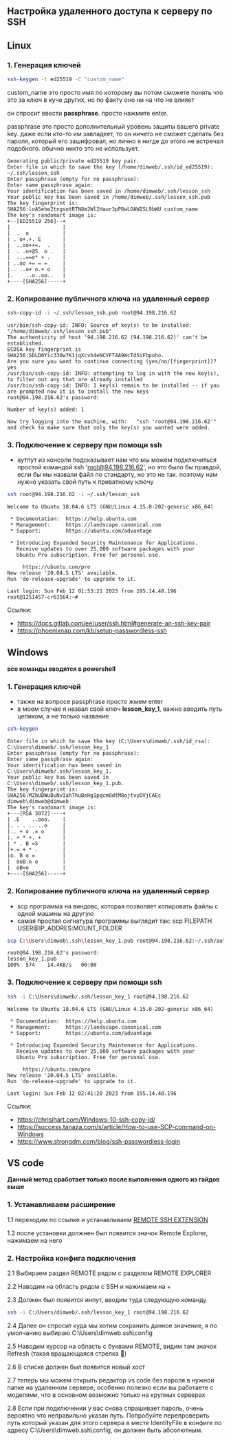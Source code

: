 ## Настройка удаленного доступа к серверу по SSH

## Linux

### 1. Генерация ключей

```bash
ssh-keygen -t ed25519 -C "custom_name"
```

custom_name это просто имя по которому вы потом сможете понять что это за ключ в куче других, но по факту оно ни на что не влияет

он спросит ввести **passphrase**. просто нажмите enter.

passphrase это просто дополнительный уровень защиты вашего private key. даже если кто-то им завладеет, то он ничего не сможет сделать без пароля, который его зашифровал, но лично я нигде до этого не встречал подобного. обычно никто это не использует.

```console
Generating public/private ed25519 key pair.
Enter file in which to save the key (/home/dimweb/.ssh/id_ed25519): ~/.ssh/lesson_ssh
Enter passphrase (empty for no passphrase):
Enter same passphrase again:
Your identification has been saved in /home/dimweb/.ssh/lesson_ssh
Your public key has been saved in /home/dimweb/.ssh/lesson_ssh.pub
The key fingerprint is:
SHA256:loA5ehe2tngsotRTN8m2Wl2Haur3pP8wLOAWISL9bWU custom_name
The key's randomart image is:
+--[ED25519 256]--+
|                 |
|  .  o           |
| . o+.+. E       |
|  ..oo++=.  .    |
|  . .o+@S  o .   |
|  ...==o* + .    |
| ..oo += = =     |
|.. ..o+ o.+ o    |
|.    ..o..oo..   |
+----[SHA256]-----+
```

### 2. Копирование публичного ключа на удаленный сервер

```bash
ssh-copy-id -i ~/.ssh/lesson_ssh.pub root@94.198.216.62
```

```console
usr/bin/ssh-copy-id: INFO: Source of key(s) to be installed: "/home/dimweb/.ssh/lesson_ssh.pub"
The authenticity of host '94.198.216.62 (94.198.216.62)' can't be established.
ECDSA key fingerprint is SHA256:SDLD0Yic330w7K1jqXcvh4eNCVFT4A9WcTd5iFbpoho.
Are you sure you want to continue connecting (yes/no/[fingerprint])? yes
/usr/bin/ssh-copy-id: INFO: attempting to log in with the new key(s), to filter out any that are already installed
/usr/bin/ssh-copy-id: INFO: 1 key(s) remain to be installed -- if you are prompted now it is to install the new keys
root@94.198.216.62's password:

Number of key(s) added: 1

Now try logging into the machine, with:   "ssh 'root@94.198.216.62'"
and check to make sure that only the key(s) you wanted were added.
```

### 3. Подключение к серверу при помощи ssh

- аутпут из консоли подсказывает нам что мы можем подключиться простой командой ssh 'root@94.198.216.62', но это было бы правдой, если бы мы назвали файл по стандарту, но это не так. поэтому нам нужно указать свой путь к приватному ключу

```bash
ssh root@94.198.216.62 -i ~/.ssh/lesson_ssh
```

```console
Welcome to Ubuntu 18.04.6 LTS (GNU/Linux 4.15.0-202-generic x86_64)

 * Documentation:  https://help.ubuntu.com
 * Management:     https://landscape.canonical.com
 * Support:        https://ubuntu.com/advantage

 * Introducing Expanded Security Maintenance for Applications.
   Receive updates to over 25,000 software packages with your
   Ubuntu Pro subscription. Free for personal use.

     https://ubuntu.com/pro
New release '20.04.5 LTS' available.
Run 'do-release-upgrade' to upgrade to it.

Last login: Sun Feb 12 01:53:21 2023 from 195.14.48.196
root@1251457-cr63564:~#
```

Ссылки:

- https://docs.gitlab.com/ee/user/ssh.html#generate-an-ssh-key-pair
- https://phoenixnap.com/kb/setup-passwordless-ssh

## Windows

**все команды вводятся в powershell**

### 1. Генерация ключей

- также на вопросе passphrase просто жмем enter
- в моем случае я назвал свой ключ **lesson_key_1**, важно вводить путь целиком, а не только название

```bash
ssh-keygen
```

```console
Enter file in which to save the key (C:\Users\dimweb/.ssh/id_rsa): C:\Users\dimweb/.ssh/lesson_key_1
Enter passphrase (empty for no passphrase):
Enter same passphrase again:
Your identification has been saved in C:\Users\dimweb/.ssh/lesson_key_1.
Your public key has been saved in C:\Users\dimweb/.ssh/lesson_key_1.pub.
The key fingerprint is:
SHA256:MZbUBWuBuNvIahThuBeHg1pqcm8dtM8ojtvyOVjCAEc dimweb\dimweb@dimweb
The key's randomart image is:
+---[RSA 3072]----+
| .E    ..ooo.    |
|. . . .....o     |
|.. + o .= o      |
|. + * +. +       |
| * . B =S        |
|+.= + * .        |
|o. B o =         |
|  ooB.o o        |
|  oB=o           |
+----[SHA256]-----+
```

### 2. Копирование публичного ключа на удаленный сервер

- scp программа на виндовс, которая позволяет копировать файлы с одной машины на другую
- самая простая сигнатура программы выглядит так: scp FILEPATH USER@IP_ADDRES:MOUNT_FOLDER

```bash
scp C:\Users\dimweb\.ssh\lesson_key_1.pub root@94.198.216.62:~/.ssh/authorized_keys
```

```console
root@94.198.216.62's password:
lesson_key_1.pub                                                                                         100%  574    14.4KB/s   00:00
```

### 3. Подключение к серверу при помощи ssh

```bash
ssh -i C:\Users\dimweb/.ssh/lesson_key_1 root@94.198.216.62
```

```console
Welcome to Ubuntu 18.04.6 LTS (GNU/Linux 4.15.0-202-generic x86_64)

 * Documentation:  https://help.ubuntu.com
 * Management:     https://landscape.canonical.com
 * Support:        https://ubuntu.com/advantage

 * Introducing Expanded Security Maintenance for Applications.
   Receive updates to over 25,000 software packages with your
   Ubuntu Pro subscription. Free for personal use.

     https://ubuntu.com/pro
New release '20.04.5 LTS' available.
Run 'do-release-upgrade' to upgrade to it.

Last login: Sun Feb 12 02:41:20 2023 from 195.14.48.196
```

Ссылки:

- https://chrisjhart.com/Windows-10-ssh-copy-id/
- https://success.tanaza.com/s/article/How-to-use-SCP-command-on-Windows
- https://www.strongdm.com/blog/ssh-passwordless-login

## VS code

**Данный метод сработает только после выполнения одного из гайдов выше**

### 1. Устанавливаем расширение

1.1 переходим по ссылке и устанавливаем [REMOTE SSH EXTENSION](https://marketplace.visualstudio.com/items?itemName=ms-vscode-remote.remote-ssh)

1.2 после установки должнен был появится значок Remote Explorer, нажимаем на него

### 2. Настройка конфига подключения

2.1 Выбираем раздел REMOTE рядом с разделом REMOTE EXPLORER

2.2 Наводим на область рядом с SSH и нажимаем на +

2.3 Должен был появится инпут, вводим туда следующую команду

```bash
ssh -i C:/Users/dimweb/.ssh/lesson_key_1 root@94.198.216.62
```

2.4 Далее он спросит куда мы хотим сохранить данное значение, я по умолчанию выбираю С:\Users\dimweb\.ssh\config

2.5 Наводим курсор на область с буквами REMOTE, видим там значок Refresh (такая вращающаяся стрелка 🔄)

2.6 В списке должен был появится новый хост

2.7 теперь мы можем открыть редактор vs code без пароля в нужной папке на удаленном сервере, особенно полезно если вы работаете с моделями, что в основном возможно только на крупных серверах

2.8 Если при подключении у вас снова спрашивает пароль, очень вероятно что неправильно указан путь. Попробуйте перепроверить путь который указан для этого сервера в месте IdentityFile в конфиге по адресу С:\Users\dimweb\.ssh\config, он должен быть абсолютным.
